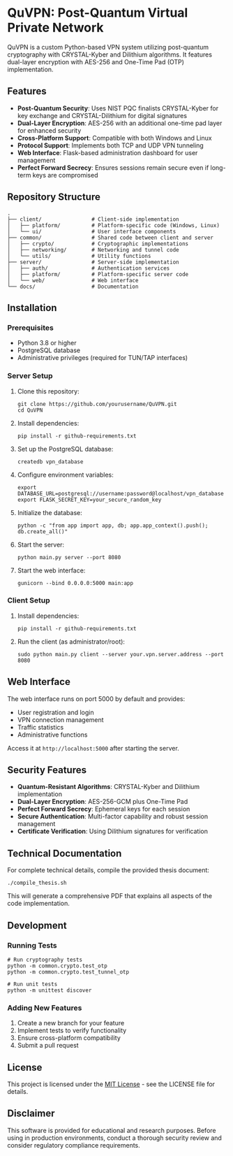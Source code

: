 # QuVPN: Post-Quantum Virtual Private Network

QuVPN is a custom Python-based VPN system utilizing post-quantum cryptography with CRYSTAL-Kyber and Dilithium algorithms. It features dual-layer encryption with AES-256 and One-Time Pad (OTP) implementation.

## Features

- **Post-Quantum Security**: Uses NIST PQC finalists CRYSTAL-Kyber for key exchange and CRYSTAL-Dilithium for digital signatures
- **Dual-Layer Encryption**: AES-256 with an additional one-time pad layer for enhanced security
- **Cross-Platform Support**: Compatible with both Windows and Linux
- **Protocol Support**: Implements both TCP and UDP VPN tunneling
- **Web Interface**: Flask-based administration dashboard for user management
- **Perfect Forward Secrecy**: Ensures sessions remain secure even if long-term keys are compromised

## Repository Structure

```
.
├── client/                # Client-side implementation
│   ├── platform/          # Platform-specific code (Windows, Linux)
│   └── ui/                # User interface components
├── common/                # Shared code between client and server
│   ├── crypto/            # Cryptographic implementations
│   ├── networking/        # Networking and tunnel code
│   └── utils/             # Utility functions
├── server/                # Server-side implementation
│   ├── auth/              # Authentication services
│   ├── platform/          # Platform-specific server code
│   └── web/               # Web interface
└── docs/                  # Documentation
```

## Installation

### Prerequisites

- Python 3.8 or higher
- PostgreSQL database
- Administrative privileges (required for TUN/TAP interfaces)

### Server Setup

1. Clone this repository:
   ```
   git clone https://github.com/yourusername/QuVPN.git
   cd QuVPN
   ```

2. Install dependencies:
   ```
   pip install -r github-requirements.txt
   ```

3. Set up the PostgreSQL database:
   ```
   createdb vpn_database
   ```

4. Configure environment variables:
   ```
   export DATABASE_URL=postgresql://username:password@localhost/vpn_database
   export FLASK_SECRET_KEY=your_secure_random_key
   ```

5. Initialize the database:
   ```
   python -c "from app import app, db; app.app_context().push(); db.create_all()"
   ```

6. Start the server:
   ```
   python main.py server --port 8080
   ```

7. Start the web interface:
   ```
   gunicorn --bind 0.0.0.0:5000 main:app
   ```

### Client Setup

1. Install dependencies:
   ```
   pip install -r github-requirements.txt
   ```

2. Run the client (as administrator/root):
   ```
   sudo python main.py client --server your.vpn.server.address --port 8080
   ```

## Web Interface

The web interface runs on port 5000 by default and provides:

- User registration and login
- VPN connection management
- Traffic statistics
- Administrative functions

Access it at `http://localhost:5000` after starting the server.

## Security Features

- **Quantum-Resistant Algorithms**: CRYSTAL-Kyber and Dilithium implementation
- **Dual-Layer Encryption**: AES-256-GCM plus One-Time Pad
- **Perfect Forward Secrecy**: Ephemeral keys for each session
- **Secure Authentication**: Multi-factor capability and robust session management
- **Certificate Verification**: Using Dilithium signatures for verification

## Technical Documentation

For complete technical details, compile the provided thesis document:

```
./compile_thesis.sh
```

This will generate a comprehensive PDF that explains all aspects of the code implementation.

## Development

### Running Tests

```
# Run cryptography tests
python -m common.crypto.test_otp
python -m common.crypto.test_tunnel_otp

# Run unit tests
python -m unittest discover
```

### Adding New Features

1. Create a new branch for your feature
2. Implement tests to verify functionality
3. Ensure cross-platform compatibility
4. Submit a pull request

## License

This project is licensed under the [MIT License](LICENSE) - see the LICENSE file for details.

## Disclaimer

This software is provided for educational and research purposes. Before using in production environments, conduct a thorough security review and consider regulatory compliance requirements.
